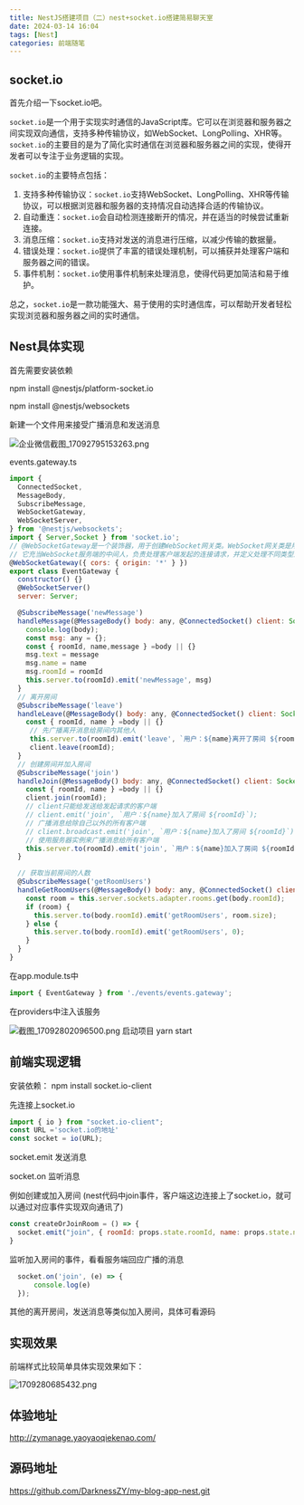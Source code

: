 ```yaml
---
title: NestJS搭建项目（二）nest+socket.io搭建简易聊天室
date: 2024-03-14 16:04
tags: [Nest]
categories: 前端随笔
---
```



## socket.io

首先介绍一下socket.io吧。

`socket.io`是一个用于实现实时通信的JavaScript库。它可以在浏览器和服务器之间实现双向通信，支持多种传输协议，如WebSocket、LongPolling、XHR等。`socket.io`的主要目的是为了简化实时通信在浏览器和服务器之间的实现，使得开发者可以专注于业务逻辑的实现。

`socket.io`的主要特点包括：

1.  支持多种传输协议：`socket.io`支持WebSocket、LongPolling、XHR等传输协议，可以根据浏览器和服务器的支持情况自动选择合适的传输协议。
1.  自动重连：`socket.io`会自动检测连接断开的情况，并在适当的时候尝试重新连接。
1.  消息压缩：`socket.io`支持对发送的消息进行压缩，以减少传输的数据量。
1.  错误处理：`socket.io`提供了丰富的错误处理机制，可以捕获并处理客户端和服务器之间的错误。
1.  事件机制：`socket.io`使用事件机制来处理消息，使得代码更加简洁和易于维护。

总之，`socket.io`是一款功能强大、易于使用的实时通信库，可以帮助开发者轻松实现浏览器和服务器之间的实时通信。



## Nest具体实现

首先需要安装依赖

npm install @nestjs/platform-socket.io

npm install @nestjs/websockets

新建一个文件用来接受广播消息和发送消息

![企业微信截图_17092795153263.png](https://p9-juejin.byteimg.com/tos-cn-i-k3u1fbpfcp/19ce8a75104d487f8b9134dbaeb6af07~tplv-k3u1fbpfcp-jj-mark:0:0:0:0:q75.image#?w=510&h=211&s=25533&e=png&b=353633)

events.gateway.ts

```js
import {
  ConnectedSocket,
  MessageBody,
  SubscribeMessage,
  WebSocketGateway,
  WebSocketServer,
} from '@nestjs/websockets';
import { Server,Socket } from 'socket.io';
// @WebSocketGateway是一个装饰器，用于创建WebSocket网关类。WebSocket网关类是用于处理 WebSocket连接和消息的核心组件之一。
// 它充当WebSocket服务端的中间人，负责处理客户端发起的连接请求，并定义处理不同类型消息的逻辑
@WebSocketGateway({ cors: { origin: '*' } })
export class EventGateway {
  constructor() {}
  @WebSocketServer()
  server: Server;

  @SubscribeMessage('newMessage')
  handleMessage(@MessageBody() body: any, @ConnectedSocket() client: Socket) {
    console.log(body);
    const msg: any = {};
    const { roomId, name,message } =body || {} 
    msg.text = message
    msg.name = name
    msg.roomId = roomId
    this.server.to(roomId).emit('newMessage', msg)
  }
  // 离开房间
  @SubscribeMessage('leave')
  handleLeave(@MessageBody() body: any, @ConnectedSocket() client: Socket) {
    const { roomId, name } =body || {} 
     // 先广播离开消息给房间内其他人
     this.server.to(roomId).emit('leave', `用户：${name}离开了房间 ${roomId}`);
     client.leave(roomId);
  }
  // 创建房间并加入房间
  @SubscribeMessage('join')
  handleJoin(@MessageBody() body: any, @ConnectedSocket() client: Socket) {
    const { roomId, name } =body || {} 
    client.join(roomId);
    // client只能给发送给发起请求的客户端
    // client.emit('join', `用户：${name}加入了房间 ${roomId}`);  
    // 广播消息给除自己以外的所有客户端
    // client.broadcast.emit('join', `用户：${name}加入了房间 ${roomId}`);
    // 使用服务器实例来广播消息给所有客户端
    this.server.to(roomId).emit('join', `用户：${name}加入了房间 ${roomId}`);
  }

  // 获取当前房间的人数
  @SubscribeMessage('getRoomUsers')
  handleGetRoomUsers(@MessageBody() body: any, @ConnectedSocket() client: Socket) {
    const room = this.server.sockets.adapter.rooms.get(body.roomId);
    if (room) {
      this.server.to(body.roomId).emit('getRoomUsers', room.size);
    } else {
      this.server.to(body.roomId).emit('getRoomUsers', 0);
    }
  }
}

```
在app.module.ts中

```js
import { EventGateway } from './events/events.gateway';
```
在providers中注入该服务

![截图_17092802096500.png](https://p1-juejin.byteimg.com/tos-cn-i-k3u1fbpfcp/878e6459c2644b248d50e946c250f083~tplv-k3u1fbpfcp-jj-mark:0:0:0:0:q75.image#?w=761&h=569&s=348654&e=png&b=383832)
启动项目 yarn start



## 前端实现逻辑

安装依赖： npm install socket.io-client

先连接上socket.io

```js
import { io } from "socket.io-client";
const URL ='socket.io的地址'
const socket = io(URL);
```

socket.emit 发送消息

socket.on 监听消息

例如创建或加入房间 (nest代码中join事件，客户端这边连接上了socket.io，就可以通过对应事件实现双向通讯了)
```js
const createOrJoinRoom = () => {
  socket.emit("join", { roomId: props.state.roomId, name: props.state.name });
}
```
监听加入房间的事件，看看服务端回应广播的消息
```js
  socket.on('join', (e) => {
      console.log(e)
  });
```
其他的离开房间，发送消息等类似加入房间，具体可看源码
## 实现效果
前端样式比较简单具体实现效果如下：

![1709280685432.png](https://p3-juejin.byteimg.com/tos-cn-i-k3u1fbpfcp/32ab79e6688b46eea1967587a36df3ff~tplv-k3u1fbpfcp-jj-mark:0:0:0:0:q75.image#?w=1564&h=716&s=39474&e=png&b=f0f2f5)



## 体验地址

http://zymanage.yaoyaoqiekenao.com/



## 源码地址

https://github.com/DarknessZY/my-blog-app-nest.git